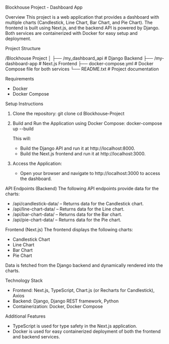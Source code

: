 Blockhouse Project - Dashboard App

Overview
This project is a web application that provides a dashboard with multiple charts (Candlestick, Line Chart, Bar Chart, and Pie Chart). The frontend is built using Next.js, and the backend API is powered by Django. Both services are containerized with Docker for easy setup and deployment.

Project Structure

/Blockhouse Project
│
├── /my_dashboard_api              # Django Backend
├── /my-dashboard-app              # Next.js Frontend
├── docker-compose.yml             # Docker Compose file for both services
└── README.txt                      # Project documentation

Requirements
- Docker
- Docker Compose

Setup Instructions

1. Clone the repository:
   git clone <repository-url>
   cd Blockhouse-Project

2. Build and Run the Application using Docker Compose:
   docker-compose up --build

   This will:
   - Build the Django API and run it at http://localhost:8000.
   - Build the Next.js frontend and run it at http://localhost:3000.

3. Access the Application:
   - Open your browser and navigate to http://localhost:3000 to access the dashboard.

API Endpoints (Backend)
The following API endpoints provide data for the charts:
- /api/candlestick-data/ – Returns data for the Candlestick chart.
- /api/line-chart-data/ – Returns data for the Line chart.
- /api/bar-chart-data/ – Returns data for the Bar chart.
- /api/pie-chart-data/ – Returns data for the Pie chart.

Frontend (Next.js)
The frontend displays the following charts:
- Candlestick Chart
- Line Chart
- Bar Chart
- Pie Chart

Data is fetched from the Django backend and dynamically rendered into the charts.

Technology Stack

- Frontend: Next.js, TypeScript, Chart.js (or Recharts for Candlestick), Axios
- Backend: Django, Django REST framework, Python
- Containerization: Docker, Docker Compose

Additional Features

- TypeScript is used for type safety in the Next.js application.
- Docker is used for easy containerized deployment of both the frontend and backend services.


